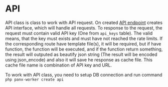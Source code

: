 # API

API class is class to work with API request. On created [API endpoint](https://panx.eu/docs/api-endpoints) creates API interface, which will handle all requests. To response to the request, the request must contain valid API key (One from `api_keys` table). The valid means, that the key must exists and must have not reached the rate limits. If the corresponding route have template file(s), it will be required, but if have function, the function will be executed, and if the function return something, the result will outputed as beautify json string (The result will be encoded using json_encode) and also it will save he response as cache file. This cache file name is combination of API key and URL.



To work with API class, you need to setup DB connection and run command `php panx-worker create api`